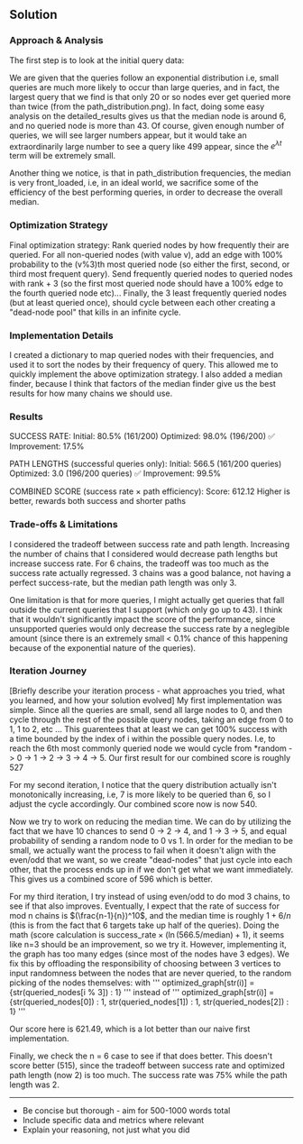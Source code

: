 
## Solution 

### Approach & Analysis

The first step is to look at the initial query data:

We are given that the queries follow an exponential distribution i.e, small queries are much more likely to occur than large queries, and in fact, the largest query that we find is that only 20 or so nodes ever get queried more than twice (from the path_distribution.png). In fact, doing some easy analysis on the detailed_results gives us that the median node is around 6, and no queried node is more than 43. Of course, given enough number of queries, we will see larger numbers appear, but it would take an extraordinarily large number to see a query like 499 appear, since the $e^{\lambda t}$ term will be extremely small.

Another thing we notice, is that in path_distribution frequencies, the median is very front_loaded, i.e, in an ideal world, we sacrifice some of the efficiency of the best performing queries, in order to decrease the overall median.

### Optimization Strategy

Final optimization strategy: Rank queried nodes by how frequently their are queried. For all non-queried nodes (with value v), add an edge with 100% probability to the (v%3)th most queried node (so either the first, second, or third most frequent query). Send frequently queried nodes to queried nodes with rank + 3 (so the first most queried node should have a 100% edge to the fourth queried node etc)... Finally, the 3 least frequently queried nodes (but at least queried once), should cycle between each other creating a "dead-node pool" that kills in an infinite cycle.

### Implementation Details

I created a dictionary to map queried nodes with their frequencies, and used it to sort the nodes by their frequency of query. This allowed me to quickly implement the above optimization strategy. I also added a median finder, because I think that factors of the median finder give us the best results for how many chains we should use. 

### Results

SUCCESS RATE:
  Initial:   80.5% (161/200)
  Optimized: 98.0% (196/200)
  ✅ Improvement: 17.5%

PATH LENGTHS (successful queries only):
  Initial:   566.5 (161/200 queries)
  Optimized: 3.0 (196/200 queries)
  ✅ Improvement: 99.5%

COMBINED SCORE (success rate × path efficiency):
  Score: 612.12
  Higher is better, rewards both success and shorter paths


### Trade-offs & Limitations

I considered the tradeoff between success rate and path length. Increasing the number of chains that I considered would decrease path lengths but increase success rate. For 6 chains, the tradeoff was too much as the success rate actually regressed. 3 chains was a good balance, not having a perfect success-rate, but the median path length was only 3.

One limitation is that for more queries, I might actually get queries that fall outside the current queries that I support (which only go up to 43). I think that it wouldn't significantly impact the score of the performance, since unsupported queries would only decrease the success rate by a neglegible amount (since there is an extremely small < 0.1% chance of this happening because of the exponential nature of the queries). 

### Iteration Journey

[Briefly describe your iteration process - what approaches you tried, what you learned, and how your solution evolved]
My first implementation was simple. Since all the queries are small, send all large nodes to 0, and then cycle through the rest of the possible query nodes, taking an edge from 0 to 1, 1 to 2, etc ... This guarentees that at least we can get 100% success with a time bounded by the index of i within the possible query nodes. I.e, to reach the 6th most commonly queried node we would cycle from *random -> 0 -> 1 -> 2 -> 3 -> 4 -> 5. Our first result for our combined score is roughly 527

For my second iteration, I notice that the query distribution actually isn't monotonically increasing, i.e, 7 is more likely to be queried than 6, so I adjust the cycle accordingly. Our combined score now is now 540. 

Now we try to work on reducing the median time. We can do by utilizing the fact that we have 10 chances to send 0 -> 2 -> 4, and 1 -> 3 -> 5, and equal probability of sending a random node to 0 vs 1. In order for the median to be small, we actually want the process to fail when it doesn't align with the even/odd that we want, so we create "dead-nodes" that just cycle into each other, that the process ends up in if we don't get what we want immediately. This gives us a combined score of 596 which is better.

For my third iteration, I try instead of using even/odd to do mod 3 chains, to see if that also improves. Eventually, I expect that the rate of success for mod n chains is $(\frac{n-1}{n})^10$, and the median time is roughly $1 + 6/n$ (this is from the fact that 6 targets take up half of the queries). Doing the math (score calculation is $\text{success_rate}\times (\ln (566.5/\text{median}) + 1)$, it seems like n=3 should be an improvement, so we try it. However, implementing it, the graph has too many edges (since most of the nodes have 3 edges). We fix this by offloading the responsibility of choosing between 3 vertices to input randomness between the nodes that are never queried, to the random picking of the nodes themselves: with 
'''
optimized_graph[str(i)] = {str(queried_nodes[i % 3]) : 1}
'''
instead of
''' 
optimized_graph[str(i)] = {str(queried_nodes[0]) : 1, str(queried_nodes[1]) : 1, str(queried_nodes[2]) : 1}
'''

Our score here is 621.49, which is a lot better than our naive first implementation.

Finally, we check the n = 6 case to see if that does better. This doesn't score better (515), since the tradeoff between success rate and optimized path length (now 2) is too much. The success rate was 75% while the path length was 2. 

---

* Be concise but thorough - aim for 500-1000 words total
* Include specific data and metrics where relevant
* Explain your reasoning, not just what you did